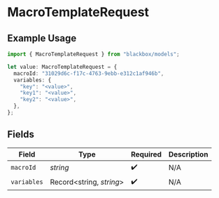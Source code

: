 # MacroTemplateRequest

## Example Usage

```typescript
import { MacroTemplateRequest } from "blackbox/models";

let value: MacroTemplateRequest = {
  macroId: "31029d6c-f17c-4763-9ebb-e312c1af946b",
  variables: {
    "key": "<value>",
    "key1": "<value>",
    "key2": "<value>",
  },
};
```

## Fields

| Field                    | Type                     | Required                 | Description              |
| ------------------------ | ------------------------ | ------------------------ | ------------------------ |
| `macroId`                | *string*                 | :heavy_check_mark:       | N/A                      |
| `variables`              | Record<string, *string*> | :heavy_check_mark:       | N/A                      |